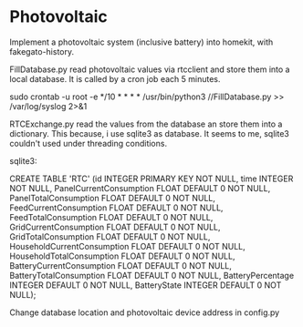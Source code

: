 # Photovoltaic

Implement a photovoltaic system (inclusive battery) into homekit, with fakegato-history.

FillDatabase.py read photovoltaic values via rtcclient and store them into a local database.
It is called by a cron job each 5 minutes. 

sudo crontab -u root -e
*/10 * * * * /usr/bin/python3 /<your file location>/FillDatabase.py >> /var/log/syslog 2>&1

RTCExchange.py read the values from the database an store them into a dictionary. This because, i use sqlite3 as database. It seems to me, sqlite3 couldn't used under threading conditions.

sqlite3:

CREATE TABLE 'RTC' (id INTEGER PRIMARY KEY NOT NULL, time INTEGER NOT NULL, PanelCurrentConsumption FLOAT DEFAULT 0 NOT NULL, PanelTotalConsumption FLOAT DEFAULT 0 NOT NULL, FeedCurrentConsumption FLOAT DEFAULT 0 NOT NULL, FeedTotalConsumption FLOAT DEFAULT 0 NOT NULL, GridCurrentConsumption FLOAT DEFAULT 0 NOT NULL, GridTotalConsumption FLOAT DEFAULT 0 NOT NULL, HouseholdCurrentConsumption FLOAT DEFAULT 0 NOT NULL, HouseholdTotalConsumption FLOAT DEFAULT 0 NOT NULL, BatteryCurrentConsumption FLOAT DEFAULT 0 NOT NULL, BatteryTotalConsumption FLOAT DEFAULT 0 NOT NULL, BatteryPercentage INTEGER DEFAULT 0 NOT NULL, BatteryState INTEGER DEFAULT 0 NOT NULL);

Change database location and photovoltaic device address in config.py

